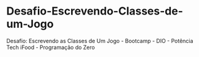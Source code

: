 # Desafio-Escrevendo-Classes-de-um-Jogo
 Desafio: Escrevendo as Classes de Um Jogo - Bootcamp - DIO - Potência Tech iFood - Programação do Zero
